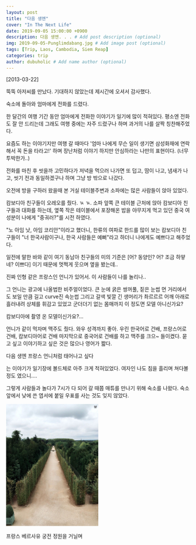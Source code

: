 ```yaml
---
layout: post
title: "다음 생엔"
cover: "In The Next Life"
date: 2019-09-05 15:00:00 +0900
description: 다음 생엔. . . # Add post description (optional)
img: 2019-09-05-Punglimdabang.jpg # Add image post (optional)
tags: [Trip, Laos, Cambodia, Siem Reap]
categories: trip
author: dubuholic # Add name author (optional)
---
```



[2013-03-22] 

뚝뚝 아저씨를 만났다. 기대하지 않았는데 제시간에 오셔서 감사했다.    

숙소에 돌아와 엄마에게 전화를 드렸다.    

한 달간의 여행 기간 동안 엄마에게 전화한 이야기가 일기에 많이 적혀있다. 평소엔 전화도 잘 안 드리는데 그래도 여행 중에는 자주 드렸구나 하며 과거의 나를 살짝 칭찬해주었다.    

요즘도 하는 이야기지만 여행 갈 때마다 '엄마 나에게 무슨 일이 생기면 삼성화재에 연락해서 꼭 돈을 타라고!' 하며 장난처럼 이야기 하지만 안심하라는 나만의 표현이다. (너무 투박한가..)      

전화를 마친 후 씻을까 고민하다가 저녁을 먹으러 나가면 또 덥고, 땀이 나고, 냄새가 나고, 씻기 전과 동일하겠구나 하며 그냥 방 밖으로 나갔다.    

오전에 방을 구하러 왔을때 본 거실 테이블주변과 소파에는 많은 사람들이 앉아 있었다.    

캄보디아 친구들이 오레오를 줬다. ㄳ ㄳ. 소파 앞쪽 큰 테이블 근처에 앉아 캄보디아 친구들과 대화를 하는데, 
옆쪽 작은 테이블에서 포장해온 밥을 야무지게 먹고 있던 중국 여성분이 나에게 "중궈러?"를 시전 하였다.     

"노 아임 낫, 아임 코리안"이라고 했더니, 한류의 여파로 한드를 많이 보는 캄보디아 친구들이 "너 한국사람이구나, 한국 사람들은 예뻐"라고 하더니 나에게도 예쁘다고 해주었다.    

일전에 말한 바와 같이 여기 동남아 친구들의 미의 기준은 [어? 동양인? 어? 조금 하얗네? 이쁘다] 이기 때문에 멋쩍게 웃으며 옆을 봤는데..    

진짜 인형 같은 프랑스인 언니가 있어서. 이 사람들이 나를 놀리나..    

그 언니는 광고에 나올법한 비주얼이었다. 큰 눈에 굵은 쌍꺼풀, 짙은 눈썹 먼 거리에서도 보일 만큼 길고 curve진 속눈썹 
그리고 갈색 빛깔 긴 생머리가 촤르르르 어깨 아래로 흘러내려 상체를 휘감고 있었고 군더더기 없는 몸매까지 이 정도면 모델 아니신가요?   

캄보디아에 촬영 온 모델이신가요?...    

언니가 같이 먹자며 맥주도 줬다. 와우 성격까지 좋아. 우린 한국어로 건배, 프랑스어로 건배, 캄보디아어로 건배 마지막으로 중국어로 건배를 하고 맥주를 크으~ 들이켰다. 
묻고 싶고 이야기하고 싶은 것은 많으나 영어가 짧다.     

<p class="page-quote">다음 생엔 프랑스 언니처럼 태어나고 싶다</p>    

는 이야기가 일기장에 볼드체로 아주 크게 적혀있었다. 여자인 나도 침을 흘리며 쳐다볼 정도 였으니....        

그렇게 사람들과 놀다가 7시가 다 되어 갈 때쯤 매튜를 만나기 위해 숙소를 나왔다. 숙소 앞에서 낮에 쓴 엽서에 붙일 우표를 사는 것도 잊지 않았다.     

<div class="page-last-image">
        <img src="/assets/img/2019-09-05-Versailles.jpg" alt="프랑스 베르사유 궁전 정원을 거닐며" style="width: 50%; height: auto;">   
        <p>프랑스 베르사유 궁전 정원을 거닐며</p>
</div>